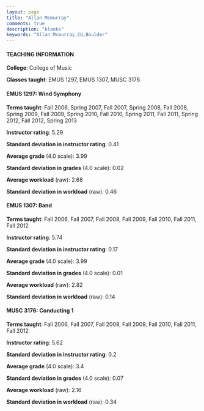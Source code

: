 ```yaml
---
layout: page
title: "Allan Mcmurray" 
comments: true
description: "blanks"
keywords: "Allan Mcmurray,CU,Boulder"
---
```

<head>
<script src="https://ajax.googleapis.com/ajax/libs/jquery/2.1.3/jquery.min.js"></script>
<script src="https://dl.dropboxusercontent.com/s/pc42nxpaw1ea4o9/highcharts.js?dl=0"></script>
<!-- <script src="../assets/js/highcharts.js"></script> -->
<style type="text/css">@font-face {
	font-family: "Bebas Neue";
	src: url(https://www.filehosting.org/file/details/544349/BebasNeue Regular.otf) format("opentype");
	}
	h1.Bebas { 
		font-family: "Bebas Neue", Verdana, Tahoma;
	}
</style>
</head>
	   
#### TEACHING INFORMATION

**College**: College of Music

**Classes taught**: EMUS 1297, EMUS 1307, MUSC 3176

#### EMUS 1297: Wind Symphony

**Terms taught**: Fall 2006, Spring 2007, Fall 2007, Spring 2008, Fall 2008, Spring 2009, Fall 2009, Spring 2010, Fall 2010, Spring 2011, Fall 2011, Spring 2012, Fall 2012, Spring 2013

**Instructor rating**: 5.29

**Standard deviation in instructor rating**: 0.41

**Average grade** (4.0 scale): 3.99

**Standard deviation in grades** (4.0 scale): 0.02

**Average workload** (raw): 2.68

**Standard deviation in workload** (raw): 0.46

#### EMUS 1307: Band

**Terms taught**: Fall 2006, Fall 2007, Fall 2008, Fall 2009, Fall 2010, Fall 2011, Fall 2012

**Instructor rating**: 5.74

**Standard deviation in instructor rating**: 0.17

**Average grade** (4.0 scale): 3.99

**Standard deviation in grades** (4.0 scale): 0.01

**Average workload** (raw): 2.82

**Standard deviation in workload** (raw): 0.14

#### MUSC 3176: Conducting 1

**Terms taught**: Fall 2006, Fall 2007, Fall 2008, Fall 2009, Fall 2010, Fall 2011, Fall 2012

**Instructor rating**: 5.62

**Standard deviation in instructor rating**: 0.2

**Average grade** (4.0 scale): 3.4

**Standard deviation in grades** (4.0 scale): 0.07

**Average workload** (raw): 2.16

**Standard deviation in workload** (raw): 0.34

